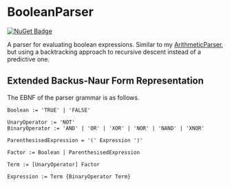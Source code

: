# BooleanParser
[![NuGet Badge](https://buildstats.info/nuget/BooleanParser)](https://www.nuget.org/packages/BooleanParser)

A parser for evaluating boolean expressions. Similar to my [ArithmeticParser](https://github.com/Tom01098/ArithmeticParser), but using a backtracking approach to recursive descent instead of a predictive one.

## Extended Backus-Naur Form Representation
The EBNF of the parser grammar is as follows.

```
Boolean := 'TRUE' | 'FALSE'

UnaryOperator := 'NOT'
BinaryOperator := 'AND' | 'OR' | 'XOR' | 'NOR' | 'NAND' | 'XNOR'

ParenthesisedExpression = '(' Expression ')'

Factor := Boolean | ParenthesisedExpression

Term := [UnaryOperator] Factor

Expression := Term {BinaryOperator Term}
```
